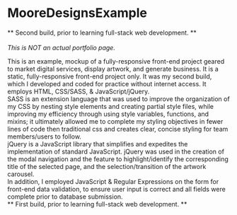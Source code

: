 # MooreDesignsExample

** Second build, prior to learning full-stack web development. **<br><br>
*This is NOT an actual portfolio page.* <br>

This is an example, mockup of a fully-responsive front-end project geared to market digital services, display artwork, and generate business. It is a static, fully-responsive front-end project only. It was my second build, which I developed and coded for practice without internet access. It employs HTML, CSS/SASS, & JavaScript/jQuery.<br>
SASS is an extension language that was used to improve the organization of my CSS by nesting style elements and creating partial style files, while improving my efficiency through using style variables, functions, and mixins; it ultimately allowed me to complete my styling objectives in fewer lines of code then traditional css and creates clear, concise styling for team members/users to follow.<br>
jQuery is a JavaScript library that simplifies and expedites the implementation of standard JavaScript. jQuery was used in the creation of the modal navigation and the feature to highlight/identify the corresponding title of the selected page, and the selection/transition of the artwork carousel.<br>
In addition, I employed JavaScript & Regular Expressions on the form for front-end data validation, to ensure user input is correct and all fields were complete prior to database submission.<br>
** First build, prior to learning full-stack web development. **
